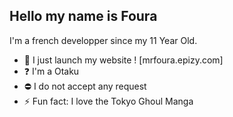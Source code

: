 ## Hello my name is Foura

I'm a french developper since my 11 Year Old.



- 🔭 I just launch my website ! [mrfoura.epizy.com]
- ❓ I'm a Otaku
- ⛔ I do not accept any request
- ⚡ Fun fact: I love the Tokyo Ghoul Manga









